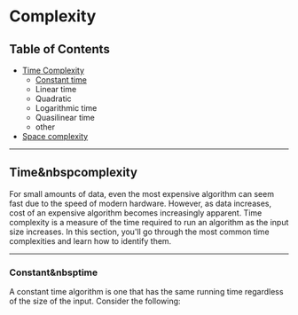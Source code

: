 # Complexity
## Table of Contents
* [Time Complexity](#Time&nbspcomplexity)
    * [Constant time](#Constant&nbsptime)
    * Linear time
    * Quadratic 
    * Logarithmic time
    * Quasilinear time
    * other
* [Space complexity](#Space&nbspcomplexity)

***

## Time&nbspcomplexity  
For small amounts of data, even the most expensive algorithm can seem fast due to the speed of modern hardware. However, as data increases, cost of an expensive algorithm becomes increasingly apparent. Time complexity is a measure of the time required to run an algorithm as the input size increases. In this section, you'll go through the most common time complexities and learn how to identify them.

***

### Constant&nbsptime
A constant time algorithm is one that has the same running time regardless of the size of the input. Consider the following:



